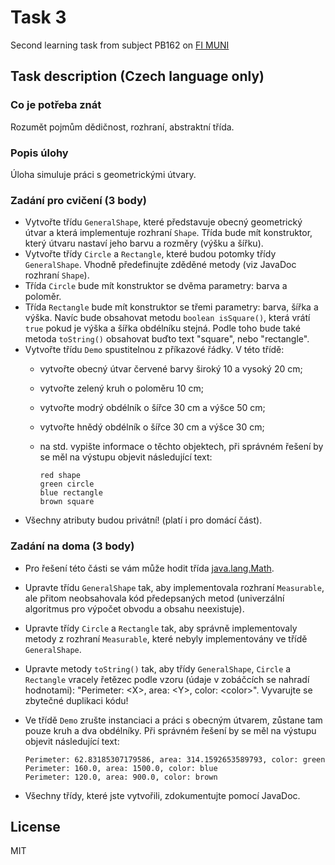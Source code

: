 # Task 3
Second learning task from subject PB162 on [FI MUNI](https://www.fi.muni.cz/)

## Task description (Czech language only)

### Co je potřeba znát

Rozumět pojmům dědičnost, rozhraní, abstraktní třída.

### Popis úlohy

Úloha simuluje práci s geometrickými útvary.

### Zadání pro cvičení (3 body)

-   Vytvořte třídu `GeneralShape`, které představuje obecný geometrický
    útvar a která implementuje rozhraní `Shape`. Třída bude mít
    konstruktor, který útvaru nastaví jeho barvu a rozměry (výšku a
    šířku).
-   Vytvořte třídy `Circle` a `Rectangle`, které budou potomky třídy
    `GeneralShape`. Vhodně předefinujte zděděné metody (viz JavaDoc
    rozhraní `Shape`).
-   Třída `Circle` bude mít konstruktor se dvěma parametry: barva a
    poloměr.
-   Třída `Rectangle` bude mít konstruktor se třemi parametry: barva,
    šířka a výška. Navíc bude obsahovat metodu `boolean isSquare()`,
    která vrátí `true` pokud je výška a šířka obdélníku stejná. Podle
    toho bude také metoda `toString()` obsahovat buďto text "square",
    nebo "rectangle".
-   Vytvořte třídu `Demo` spustitelnou z příkazové řádky. V této třídě:
    -   vytvořte obecný útvar červené barvy široký 10 a vysoký 20 cm;
    -   vytvořte zelený kruh o poloměru 10 cm;
    -   vytvořte modrý obdélník o šířce 30 cm a výšce 50 cm;
    -   vytvořte hnědý obdélník o šířce 30 cm a výšce 30 cm;
    -   na std. vypište informace o těchto objektech, při správném
        řešení by se měl na výstupu objevit následující text:

            red shape
            green circle
            blue rectangle
            brown square

-   Všechny atributy budou privátní! (platí i pro domácí část).

### Zadání na doma (3 body)

-   Pro řešení této části se vám může hodit třída
    [java.lang.Math](http://download.oracle.com/javase/6/docs/api/java/lang/Math.html).
-   Upravte třídu `GeneralShape` tak, aby implementovala rozhraní
    `Measurable`, ale přitom neobsahovala kód předepsaných metod
    (univerzální algoritmus pro výpočet obvodu a obsahu neexistuje).
-   Upravte třídy `Circle` a `Rectangle` tak, aby správně implementovaly
    metody z rozhraní `Measurable`, které nebyly implementovány ve třídě
    `GeneralShape`.
-   Upravte metody `toString()` tak, aby třídy `GeneralShape`, `Circle`
    a `Rectangle` vracely řetězec podle vzoru (údaje v zobáčcích se
    nahradí hodnotami): "Perimeter: \<X\>, area: \<Y\>, color:
    \<color\>". Vyvarujte se zbytečné duplikaci kódu!
-   Ve třídě `Demo` zrušte instanciaci a práci s obecným útvarem,
    zůstane tam pouze kruh a dva obdélníky. Při správném řešení by se
    měl na výstupu objevit následující text:

        Perimeter: 62.83185307179586, area: 314.1592653589793, color: green
        Perimeter: 160.0, area: 1500.0, color: blue
        Perimeter: 120.0, area: 900.0, color: brown

-   Všechny třídy, které jste vytvořili, zdokumentujte pomocí JavaDoc.

## License
MIT